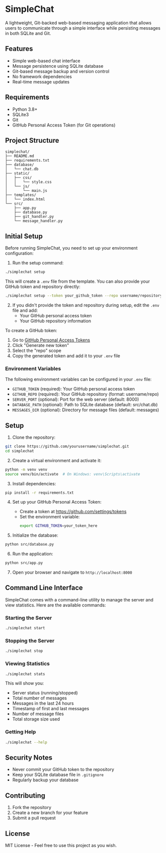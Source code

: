 # SimpleChat

A lightweight, Git-backed web-based messaging application that allows users to communicate through a simple interface while persisting messages in both SQLite and Git.

## Features

- Simple web-based chat interface
- Message persistence using SQLite database
- Git-based message backup and version control
- No framework dependencies
- Real-time message updates

## Requirements

- Python 3.8+
- SQLite3
- Git
- GitHub Personal Access Token (for Git operations)

## Project Structure

```
simplechat/
├── README.md
├── requirements.txt
├── database/
│   └── chat.db
├── static/
│   ├── css/
│   │   └── style.css
│   └── js/
│       └── main.js
├── templates/
│   └── index.html
└── src/
    ├── app.py
    ├── database.py
    ├── git_handler.py
    └── message_handler.py
```

## Initial Setup

Before running SimpleChat, you need to set up your environment configuration:

1. Run the setup command:
```bash
./simplechat setup
```

This will create a `.env` file from the template. You can also provide your GitHub token and repository directly:
```bash
./simplechat setup --token your_github_token --repo username/repository
```

2. If you didn't provide the token and repository during setup, edit the `.env` file and add:
   - Your GitHub personal access token
   - Your GitHub repository information

To create a GitHub token:
1. Go to [GitHub Personal Access Tokens](https://github.com/settings/tokens)
2. Click "Generate new token"
3. Select the "repo" scope
4. Copy the generated token and add it to your `.env` file

### Environment Variables

The following environment variables can be configured in your `.env` file:

- `GITHUB_TOKEN` (required): Your GitHub personal access token
- `GITHUB_REPO` (required): Your GitHub repository (format: username/repo)
- `SERVER_PORT` (optional): Port for the web server (default: 8000)
- `DATABASE_PATH` (optional): Path to SQLite database (default: src/chat.db)
- `MESSAGES_DIR` (optional): Directory for message files (default: messages)

## Setup

1. Clone the repository:
```bash
git clone https://github.com/yourusername/simplechat.git
cd simplechat
```

2. Create a virtual environment and activate it:
```bash
python -m venv venv
source venv/bin/activate  # On Windows: venv\Scripts\activate
```

3. Install dependencies:
```bash
pip install -r requirements.txt
```

4. Set up your GitHub Personal Access Token:
   - Create a token at https://github.com/settings/tokens
   - Set the environment variable:
     ```bash
     export GITHUB_TOKEN=your_token_here
     ```

5. Initialize the database:
```bash
python src/database.py
```

6. Run the application:
```bash
python src/app.py
```

7. Open your browser and navigate to `http://localhost:8000`

## Command Line Interface

SimpleChat comes with a command-line utility to manage the server and view statistics. Here are the available commands:

### Starting the Server
```bash
./simplechat start
```

### Stopping the Server
```bash
./simplechat stop
```

### Viewing Statistics
```bash
./simplechat stats
```

This will show you:
- Server status (running/stopped)
- Total number of messages
- Messages in the last 24 hours
- Timestamp of first and last messages
- Number of message files
- Total storage size used

### Getting Help
```bash
./simplechat --help
```

## Security Notes

- Never commit your GitHub token to the repository
- Keep your SQLite database file in `.gitignore`
- Regularly backup your database

## Contributing

1. Fork the repository
2. Create a new branch for your feature
3. Submit a pull request

## License

MIT License - Feel free to use this project as you wish.
